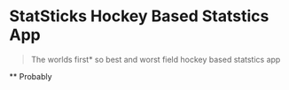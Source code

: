 # StatSticks Hockey Based Statstics App

> The worlds first* so best and worst field hockey based statstics app

** Probably
